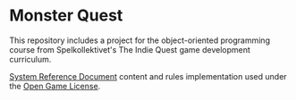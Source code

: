 # Monster Quest

This repository includes a project for the object-oriented programming course from Spelkollektivet's The Indie Quest game development curriculum.

[System Reference Document](https://dnd.wizards.com/resources/systems-reference-document) content and rules implementation used under the [Open Game License](https://github.com/MatejJan/Monster-Quest/blob/master/OpenGameLicense-1.0a.pdf).
